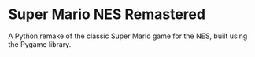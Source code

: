 # Super Mario NES Remastered

A Python remake of the classic Super Mario game for the NES, built using the Pygame library.


